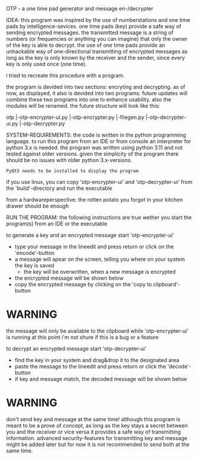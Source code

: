 OTP - a one time pad generator and message en-/decrypter

IDEA:
this program was inspired by the use of numberstations and one time pads by intelligence-sevices.
one time pads (key) provide a safe way of sending encrypted messages. the transmitted message
is a string of numbers (or frequencies or anything you can imagine) that only the owner of the key 
is able to decrypt. the use of one time pads provide an unhackable way of one-directional 
transmitting of encrypted messages as long as the key is only known by the receiver and 
the sender, since every key is only used once (one time).

i tried to recreate this procedure with a program.

the program is devided into two sections: encryting and decrypting. as of now, as displayed, it also
is devided into two programs. future updates will combine these two programs into one
to enhance usability. also the modules will be renamed. the future structure will look like this:

otp
	|-otp-encrypter-ui.py
		|-otp-encrypter.py
			|-filegen.py
	|-otp-decrypter-ui.py
		|-otp-decrypter.py

SYSTEM-REQUIREMENTS:
the code is written in the python programming language. to run this program from an IDE or from console 
an interpreter for python 3.x is needed. the program was written using python 3.11 and not tested against
older versions. given the simplicity of the program there should be no issues with older python 3.x-versions.

	PyQt5 needs to be installed to display the program

if you use linux, you can copy 'otp-encrypter-ui' and 'otp-decrypter-ui' from the 'build'-directory and
run the executable

from a hardwareperspective: the rotten potato you forgot in your kitchen drawer should be enough

RUN THE PROGRAM:
the following instructions are true wether you start the program(s) from an IDE or the executable

to generate a key and an encrypted message start 'otp-encrypter-ui'
- type your message in the lineedit and press return or click on the 'encode'-button
- a message will apear on the screen, telling you where on your system the key is saved
	- the key will be overwritten, when a new message is encrypted
- the encrypted message will be shown below
- copy the encrypted message by clicking on the 'copy to clipboard'-button
	
# WARNING #
the message will only be available to the clipboard while 'otp-encrypter-ui' is running
at this point i'm not shure if this is a bug or a feature

to decrypt an encrypted message start 'otp-decrypter-ui'
- find the key in your system and drag&drop it to the designated area
- paste the message to the lineedit and press return or click the 'decode'-button
- if key and message match, the decoded message will be shown below

# WARNING #
don't send key and message at the same time! although this program is meant to be a prove of concept,
as long as the key stays a secret between you and the receiver or vice versa it provides a safe
way of transmitting information. advanced security-features for transmitting key and message might
be added later but for now it is not recommended to send both at the same time.
